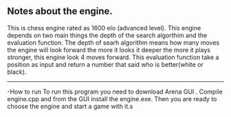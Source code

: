 Notes about the engine.
--------------
This is chess engine rated as 1600 elo (advanced level).
This engine depends on two main things the depth of the search algorthim and the evaluation function.
The depth of searh algorithm means how many moves the engine will look forward the more it looks it deeper the more it plays stronger, this engine look 4 moves forward.
This evaluation function take a position as input and return a number that said who is better(white or black).
****************************************************************************************************
-How to run
To run this program you need to download Arena GUI .
Compile engine.cpp and from the GUI install the engine.exe.
Then you are ready to choose the engine and start a game with it.s
